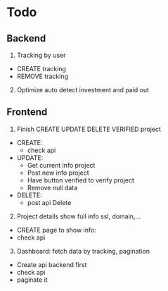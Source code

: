 # Todo

## Backend

1. Tracking by user
  - CREATE tracking
  - REMOVE tracking
2. Optimize auto detect investment and paid out

## Frontend

1. Finish CREATE UPDATE DELETE VERIFIED project
  - CREATE: 
    - check api
  - UPDATE: 
    - Get current info project
    - Post new info project
    - Have button verified to verify project
    - Remove null data
  - DELETE:
    - post api Delete
2. Project details show full info ssl, domain,...
  - CREATE page to show info:
  -  check api
3. Dashboard: fetch data by tracking, pagination
  - Create api backend first
  - check api
  - paginate it
